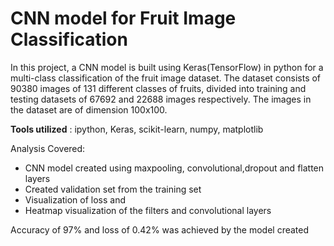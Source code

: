 # CNN model for Fruit Image Classification

In this project, a CNN model is built using Keras(TensorFlow) in python for a multi-class classification of the fruit image dataset. 
The dataset consists of 90380 images of 131 different classes of fruits, divided into training and testing datasets of 67692 and 22688 images respectively.
The images in the dataset are of dimension 100x100.

**Tools utilized** : ipython, Keras, scikit-learn, numpy, matplotlib

Analysis Covered:

* CNN model created using maxpooling, convolutional,dropout and flatten layers
* Created validation set from the training set
* Visualization of loss and 
* Heatmap visualization of the filters and convolutional layers


Accuracy of 97% and loss of 0.42% was achieved by the model created

